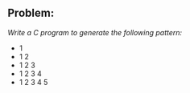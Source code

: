 ## Problem: 
*Write a C program to generate the following pattern:*

* 1
* 1 2
* 1 2 3
* 1 2 3 4
* 1 2 3 4 5
